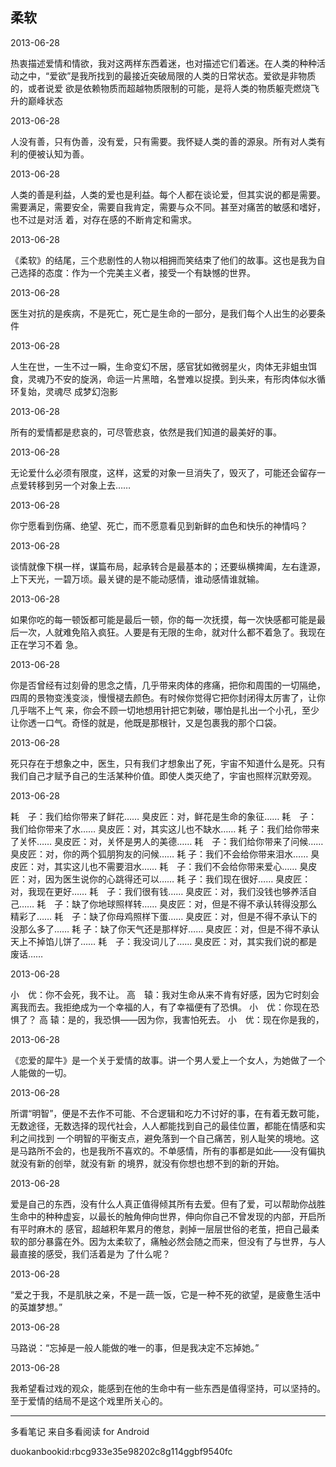 ## 柔软

  

2013-06-28

热衷描述爱情和情欲，我对这两样东西着迷，也对描述它们着迷。在人类的种种活动之中，“爱欲”是我所找到的最接近突破局限的人类的日常状态。爱欲是非物质的，或者说爱
欲是依赖物质而超越物质限制的可能，是将人类的物质躯壳燃烧飞升的巅峰状态

  

2013-06-28

人没有善，只有伪善，没有爱，只有需要。我怀疑人类的善的源泉。所有对人类有利的便被认知为善。

  

2013-06-28

人类的善是利益，人类的爱也是利益。每个人都在谈论爱，但其实说的都是需要。需要满足，需要安全，需要自我肯定，需要与众不同。甚至对痛苦的敏感和嗜好，也不过是对活
着，对存在感的不断肯定和需求。

  

2013-06-28

《柔软》的结尾，三个悲剧性的人物以相拥而笑结束了他们的故事。这也是我为自己选择的态度：作为一个完美主义者，接受一个有缺憾的世界。

  

2013-06-28

医生对抗的是疾病，不是死亡，死亡是生命的一部分，是我们每个人出生的必要条件

  

2013-06-28

人生在世，一生不过一瞬，生命变幻不居，感官犹如微弱星火，肉体无非蛆虫饵食，灵魂乃不安的旋涡，命运一片黑暗，名誉难以捉摸。到头来，有形肉体似水循环复始，灵魂尽
成梦幻泡影

  

2013-06-28

所有的爱情都是悲哀的，可尽管悲哀，依然是我们知道的最美好的事。

  

2013-06-28

无论爱什么必须有限度，这样，这爱的对象一旦消失了，毁灭了，可能还会留存一点爱转移到另一个对象上去……

  

2013-06-28

你宁愿看到伤痛、绝望、死亡，而不愿意看见到新鲜的血色和快乐的神情吗？

  

2013-06-28

谈情就像下棋一样，谋篇布局，起承转合是最基本的；还要纵横捭阖，左右逢源，上下天光，一碧万顷。最关键的是不能动感情，谁动感情谁就输。

  

2013-06-28

如果你吃的每一顿饭都可能是最后一顿，你的每一次抚摸，每一次快感都可能是最后一次，人就难免陷入疯狂。人要是有无限的生命，就对什么都不着急了。我现在正在学习不着
急。

  

2013-06-28

你是否曾经有过刻骨的思念之情，几乎带来肉体的疼痛，把你和周围的一切隔绝，四周的景物变浅变淡，慢慢褪去颜色。有时候你觉得它把你封闭得太厉害了，让你几乎喘不上气
来，你会不顾一切地想用针把它刺破，哪怕是扎出一个小孔，至少让你透一口气。奇怪的就是，他既是那根针，又是包裹我的那个口袋。

  

2013-06-28

死只存在于想象之中，医生，只有我们才想象出了死，宇宙不知道什么是死。只有我们自己才赋予自己的生活某种价值。即使人类灭绝了，宇宙也照样沉默旁观。

  

2013-06-28

耗　子：我们给你带来了鲜花…… 臭皮匠：对，鲜花是生命的象征…… 耗　子：我们给你带来了水…… 臭皮匠：对，其实这儿也不缺水…… 耗
子：我们给你带来了关怀…… 臭皮匠：对，关怀是男人的美德…… 耗　子：我们给你带来了问候…… 臭皮匠：对，你的两个狐朋狗友的问候…… 耗
子：我们不会给你带来泪水…… 臭皮匠：对，其实这儿也不需要泪水…… 耗　子：我们不会给你带来爱心…… 臭皮匠：对，因为医生说你的心跳得还可以…… 耗
子：我们现在很好…… 臭皮匠：对，我现在更好…… 耗　子：我们很有钱…… 臭皮匠：对，我们没钱也够养活自己…… 耗　子：缺了你地球照样转……
臭皮匠：对，但是不得不承认转得没那么精彩了…… 耗　子：缺了你母鸡照样下蛋…… 臭皮匠：对，但是不得不承认下的没那么多了…… 耗
子：缺了你天气还是那样好…… 臭皮匠：对，但是不得不承认天上不掉馅儿饼了…… 耗　子：我没词儿了…… 臭皮匠：对，其实我们说的都是废话……

  

2013-06-28

小　优：你不会死，我不让。 高　辕：我对生命从来不肯有好感，因为它时刻会离我而去。我拒绝成为一个幸福的人，有了幸福便有了恐惧。 小　优：你现在恐惧了？ 高
辕：是的，我恐惧——因为你，我害怕死去。 小　优：现在你是我的，

  

2013-06-28

《恋爱的犀牛》是一个关于爱情的故事。讲一个男人爱上一个女人，为她做了一个人能做的一切。

  

2013-06-28

所谓“明智”，便是不去作不可能、不合逻辑和吃力不讨好的事，在有着无数可能，无数途径，无数选择的现代社会，人人都能找到自己的最佳位置，都能在情感和实利之间找到
一个明智的平衡支点，避免落到一个自己痛苦，别人耻笑的境地。这是马路所不会的，也是我所不喜欢的。不单感情，所有的事都是如此——没有偏执就没有新的创举，就没有新
的境界，就没有你想也想不到的新的开始。

  

2013-06-28

爱是自己的东西，没有什么人真正值得倾其所有去爱。但有了爱，可以帮助你战胜生命中的种种虚妄，以最长的触角伸向世界，伸向你自己不曾发现的内部，开启所有平时麻木的
感官，超越积年累月的倦怠，剥掉一层层世俗的老茧，把自己最柔软的部分暴露在外。因为太柔软了，痛触必然会随之而来，但没有了与世界，与人最直接的感受，我们活着是为
了什么呢？

  

2013-06-28

“爱之于我，不是肌肤之亲，不是一蔬一饭，它是一种不死的欲望，是疲惫生活中的英雄梦想。”

  

2013-06-28

马路说：“忘掉是一般人能做的唯一的事，但是我决定不忘掉她。”

  

2013-06-28

我希望看过戏的观众，能感到在他的生命中有一些东西是值得坚持，可以坚持的。 至于爱情的结局不是这个戏里所关心的。

* * *

多看笔记 来自多看阅读 for Android

duokanbookid:rbcg933e35e98202c8g114ggbf9540fc

